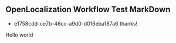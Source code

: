 ## OpenLocalization Workflow Test MarkDown
* e1758cdd-ce7b-46cc-a9d0-d016eba187a6 
thanks!

Hello world